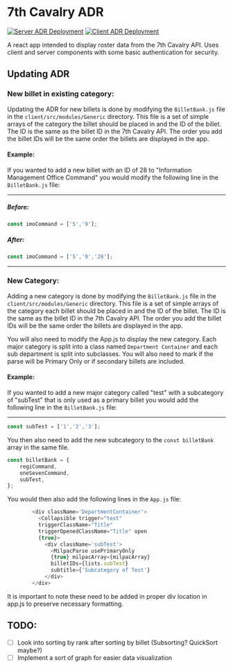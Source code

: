 # 7th Cavalry ADR
[![Server ADR Deployment](https://github.com/7Cav/adr/actions/workflows/server_adr_push.yml/badge.svg)](https://github.com/7Cav/adr/actions/workflows/server_adr_push.yml) [![Client ADR Deployment](https://github.com/7Cav/adr/actions/workflows/client_adr_push.yml/badge.svg)](https://github.com/7Cav/adr/actions/workflows/client_adr_push.yml)

A react app intended to display roster data from the 7th Cavalry API.
Uses client and server components with some basic authentication for security.

## Updating ADR
### New billet in existing category:
Updating the ADR for new billets is done by modifying the `BilletBank.js` file in the `client/src/modules/Generic` directory. This file is a set of simple arrays of the category the billet should be placed in and the ID of the billet. The ID is the same as the billet ID in the 7th Cavalry API. The order you add the billet IDs will be the same order the billets are displayed in the app.

#### Example:
If you wanted to add a new billet with an ID of 28 to "Information Management Office Command" you would modify the following line in the `BilletBank.js` file:
<hr></hr>

##### Before:
```javascript
const imoCommand = ['5','9'];
```
##### After:
```javascript
const imoCommand = ['5','9','28'];
```

<hr></hr>

### New Category:
Adding a new category is done by modifying the `BilletBank.js` file in the `client/src/modules/Generic` directory. This file is a set of simple arrays of the category each billet should be placed in and the ID of the billet. The ID is the same as the billet ID in the 7th Cavalry API. The order you add the billet IDs will be the same order the billets are displayed in the app.

You will also need to modify the App.js to display the new category. Each major category is split into a class named `Department Container` and each sub department is split into subclasses. You will also need to mark if the parse will be Primary Only or if secondary billets are included.

#### Example:
If you wanted to add a new major category called "test" with a subcategory of "subTest" that is only used as a primary billet you would add the following line in the `BilletBank.js` file:
<hr></hr>

```javascript
const subTest = ['1','2','3'];
```
You then also need to add the new subcategory to the `const billetBank` array in the same file.
```javascript
const billetBank = {
    regiCommand,
    oneSevenCommand,
    subTest,
};
```

You would then also add the following lines in the `App.js` file:
```javascript
        <div className='DepartmentContainer'>
          <Collapsible trigger="test"
          triggerClassName="Title"
          triggerOpenedClassName="Title" open
          {true}>
            <div className='subTest'>
              <MilpacParse usePrimaryOnly
              {true} milpacArray={milpacArray}
              billetIDs={lists.subTest}
              subtitle={'Subcategory of Test'} 
            </div>
        </div>
```
It is important to note these need to be added in proper div location in app.js to preserve necessary formatting.
## TODO:

- [ ] Look into sorting by rank after sorting by billet (Subsorting? QuickSort maybe?)
- [ ] Implement a sort of graph for easier data visualization
